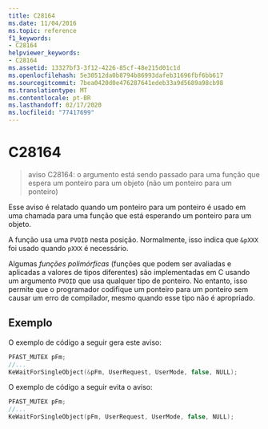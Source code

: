```yaml
---
title: C28164
ms.date: 11/04/2016
ms.topic: reference
f1_keywords:
- C28164
helpviewer_keywords:
- C28164
ms.assetid: 13327bf3-3f12-4226-85cf-48e215d01c1d
ms.openlocfilehash: 5e30512da0b8794b86993dafeb31696fbf6bb617
ms.sourcegitcommit: 7bea0420d0e476287641edeb33a9d5689a98cb98
ms.translationtype: MT
ms.contentlocale: pt-BR
ms.lasthandoff: 02/17/2020
ms.locfileid: "77417699"
---
```

# <a name="c28164"></a>C28164

> aviso C28164: o argumento está sendo passado para uma função que espera um ponteiro para um objeto (não um ponteiro para um ponteiro)

Esse aviso é relatado quando um ponteiro para um ponteiro é usado em uma chamada para uma função que está esperando um ponteiro para um objeto.

A função usa uma `PVOID` nesta posição. Normalmente, isso indica que `&pXXX` foi usado quando `pXXX` é necessário.

Algumas *funções polimórficas* (funções que podem ser avaliadas e aplicadas a valores de tipos diferentes) são implementadas em C usando um argumento `PVOID` que usa qualquer tipo de ponteiro. No entanto, isso permite que o programador codifique um ponteiro para um ponteiro sem causar um erro de compilador, mesmo quando esse tipo não é apropriado.

## <a name="example"></a>Exemplo

O exemplo de código a seguir gera este aviso:

```cpp
PFAST_MUTEX pFm;
//...
KeWaitForSingleObject(&pFm, UserRequest, UserMode, false, NULL);
```

O exemplo de código a seguir evita o aviso:

```cpp
PFAST_MUTEX pFm;
//...
KeWaitForSingleObject(pFm, UserRequest, UserMode, false, NULL);
```
